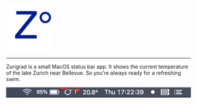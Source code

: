 
![](./icon_128x128.png)

------

Zurigrad is a small MacOS status bar app. It shows the current temperature of the lake Zurich near Bellevue. So you're always ready for a refreshing swim. 

![](./showcase.png)
